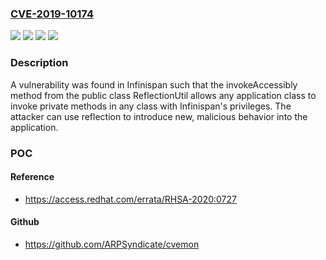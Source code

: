 ### [CVE-2019-10174](https://cve.mitre.org/cgi-bin/cvename.cgi?name=CVE-2019-10174)
![](https://img.shields.io/static/v1?label=Product&message=infinispan&color=blue)
![](https://img.shields.io/static/v1?label=Version&message=10.0.0.Final%20&color=brightgreen)
![](https://img.shields.io/static/v1?label=Version&message=9.4.17.Final%20&color=brightgreen)
![](https://img.shields.io/static/v1?label=Vulnerability&message=CWE-470&color=brightgreen)

### Description

A vulnerability was found in Infinispan such that the invokeAccessibly method from the public class ReflectionUtil allows any application class to invoke private methods in any class with Infinispan's privileges. The attacker can use reflection to introduce new, malicious behavior into the application.

### POC

#### Reference
- https://access.redhat.com/errata/RHSA-2020:0727

#### Github
- https://github.com/ARPSyndicate/cvemon

